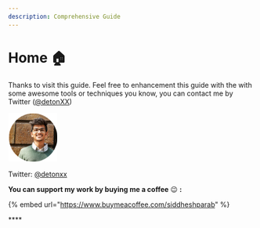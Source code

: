 ```yaml
---
description: Comprehensive Guide
---
```


# Home 🏠

Thanks to visit this guide. Feel free to enhancement this guide with the with some awesome tools or techniques you know, you can contact me by Twitter \([@detonXX](https://twitter.com/detonXX)\)  


![](.gitbook/assets/untitled-design-1-.png)

Twitter: [@detonxx](https://twitter.com/detonXX)   
  
**You can support my work by buying me a coffee**  😉 **:**

{% embed url="https://www.buymeacoffee.com/siddheshparab" %}

\*\*\*\*











